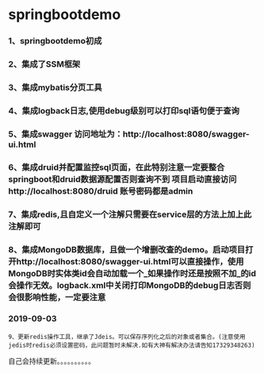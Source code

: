 # springbootdemo
### 1、springbootdemo初成  
### 2、集成了SSM框架  
### 3、集成mybatis分页工具
### 4、集成logback日志,使用debug级别可以打印sql语句便于查询
### 5、集成swagger  访问地址为：http://localhost:8080/swagger-ui.html
### 6、集成druid并配置监控sql页面，在此特别注意一定要整合springboot和druid数据源配置否则查询不到  项目启动直接访问 http://localhost:8080/druid 账号密码都是admin
### 7、集成redis,且自定义一个注解只需要在service层的方法上加上此注解即可
### 8、集成MongoDB数据库，且做一个增删改查的demo。启动项目打开http://localhost:8080/swagger-ui.html可以直接操作，使用MongoDB时实体类id会自动加载一个_如果操作时还是按照不加_的id会操作无效。logback.xml中关闭打印MongoDB的debug日志否则会很影响性能，一定要注意
### 2019-09-03
    9、更新redis操作工具，继承了Jdeis。可以保存序列化之后的对象或者集合。(注意使用jedis时redis必须设置密码，此问题暂时未解决.如有大神有解决办法请告知17329348263)
自己会持续更新。。。。。。。。。。
